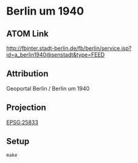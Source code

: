 Berlin um 1940
==============

ATOM Link
---------

http://fbinter.stadt-berlin.de/fb/berlin/service.jsp?id=a_berlin1940@senstadt&type=FEED

Attribution
-----------

Geoportal Berlin / Berlin um 1940

Projection
----------

[EPSG:25833](http://spatialreference.org/ref/epsg/25833/)

Setup
-----

```
make
```

